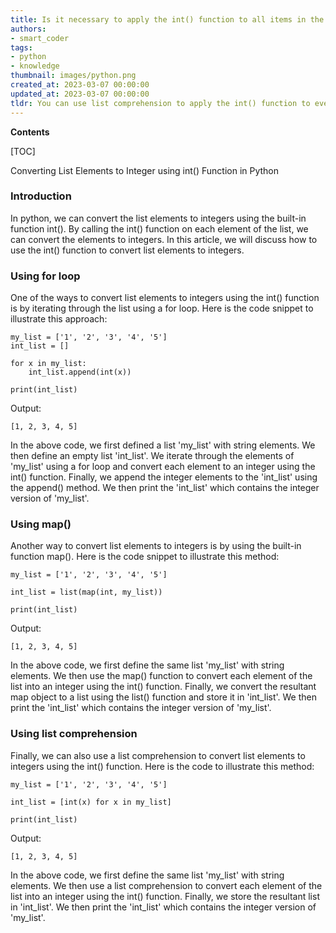 ```yaml
---
title: Is it necessary to apply the int() function to all items in the list?
authors:
- smart_coder
tags:
- python
- knowledge
thumbnail: images/python.png
created_at: 2023-03-07 00:00:00
updated_at: 2023-03-07 00:00:00
tldr: You can use list comprehension to apply the int() function to every element in a list, like this [int(element) for element in my\_list].
---
```


**Contents**

[TOC]

Converting List Elements to Integer using int() Function in Python

### Introduction

In python, we can convert the list elements to integers using the built-in function int(). By calling the int() function on each element of the list, we can convert the elements to integers. In this article, we will discuss how to use the int() function to convert list elements to integers.


### Using for loop

One of the ways to convert list elements to integers using the int() function is by iterating through the list using a for loop. Here is the code snippet to illustrate this approach:

```
my_list = ['1', '2', '3', '4', '5']
int_list = []

for x in my_list:
    int_list.append(int(x))

print(int_list)
```

Output:

```
[1, 2, 3, 4, 5]
```

In the above code, we first defined a list 'my_list' with string elements. We then define an empty list 'int_list'. We iterate through the elements of 'my_list' using a for loop and convert each element to an integer using the int() function. Finally, we append the integer elements to the 'int_list' using the append() method. We then print the 'int_list' which contains the integer version of 'my_list'.


### Using map()

Another way to convert list elements to integers is by using the built-in function map(). Here is the code snippet to illustrate this method:

```
my_list = ['1', '2', '3', '4', '5']

int_list = list(map(int, my_list))

print(int_list)
```

Output:

```
[1, 2, 3, 4, 5]
```

In the above code, we first define the same list 'my_list' with string elements. We then use the map() function to convert each element of the list into an integer using the int() function. Finally, we convert the resultant map object to a list using the list() function and store it in 'int_list'. We then print the 'int_list' which contains the integer version of 'my_list'.


### Using list comprehension

Finally, we can also use a list comprehension to convert list elements to integers using the int() function. Here is the code to illustrate this method:

```
my_list = ['1', '2', '3', '4', '5']

int_list = [int(x) for x in my_list]

print(int_list)
```

Output:

```
[1, 2, 3, 4, 5]
```

In the above code, we first define the same list 'my_list' with string elements. We then use a list comprehension to convert each element of the list into an integer using the int() function. Finally, we store the resultant list in 'int_list'. We then print the 'int_list' which contains the integer version of 'my_list'.
